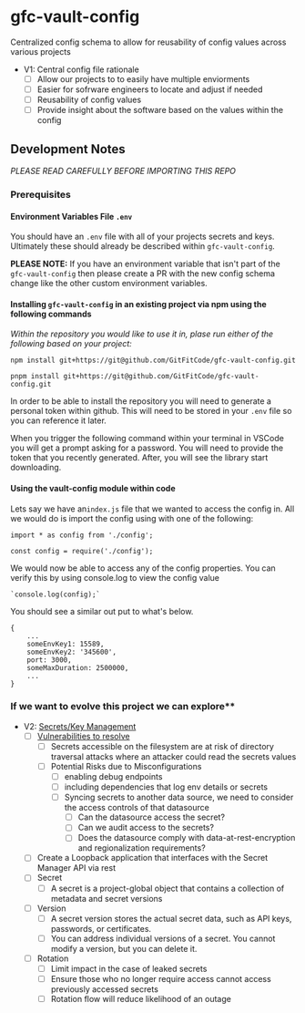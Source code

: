 # gfc-vault-config

Centralized config schema to allow for reusability of config values across various projects

- V1: Central config file rationale
    - [ ]  Allow our projects to to easily have multiple enviorments
    - [ ]  Easier for sofrware engineers to locate and adjust if needed
    - [ ]  Reusability of config values
    - [ ]  Provide insight about the software based on the values within the config
    
## Development Notes

*PLEASE READ CAREFULLY BEFORE IMPORTING THIS REPO*

### Prerequisites 

#### Environment Variables File `.env`

You should have an `.env` file with all of your projects secrets and keys. Ultimately these should already be described within `gfc-vault-config`.

**PLEASE NOTE:** If you have an environment variable that isn't part of the `gfc-vault-config` then please create a PR with the new config schema change like the other custom environment variables. 

#### Installing `gfc-vault-config` in an existing project via npm using the following commands

*Within the repository you would like to use it in, plase run either of the following based on your project:*

 `npm install git+https://git@github.com/GitFitCode/gfc-vault-config.git`
 
 `pnpm install git+https://git@github.com/GitFitCode/gfc-vault-config.git`
 
In order to be able to install the repository you will need to generate a personal token within github. This will need to be stored in your `.env` file so you can reference it later.

When you trigger the following command within your terminal in VSCode you will get a prompt asking for a password. You will need to provide the token that you recently generated. After, you will see the library start downloading.


#### Using the vault-config module within code

Lets say we have an`index.js` file that we wanted to access the config in. All we would do is import the config using with one of the following:

  `import * as config from './config';`

  `const config = require('./config');`

We would now be able to access any of the config properties. You can verify this by using console.log to view the config value

    `console.log(config);`

You should see a similar out put to what's below.

    {
        ...
        someEnvKey1: 15589,
        someEnvKey2: '345600',
        port: 3000,
        someMaxDuration: 2500000,
        ...
    }

    
### If we want to evolve this project we can explore**

- V2: [Secrets/Key Management](https://cloud.google.com/secret-manager/docs/overview)
    - [ ]  [Vulnerabilities to resolve](https://cloud.google.com/secret-manager/docs/best-practices)
        - [ ]  Secrets accessible on the filesystem are at risk of directory traversal attacks where an attacker could read the secrets values
        - [ ]  Potential Risks due to Misconfigurations
            - [ ]  enabling debug endpoints
            - [ ]  including dependencies that log env details or secrets
            - [ ]  Syncing secrets to another data source, we need to consider the access controls of that datasource
                - [ ]  Can the datasource access the secret?
                - [ ]  Can we audit access to the secrets?
                - [ ]  Does the datasource comply with data-at-rest-encryption and regionalization requirements?
    - [ ]  Create a Loopback application that interfaces with the Secret Manager API via rest
    - [ ]  Secret
        - [ ]  A secret is a project-global object that contains a collection of metadata and secret versions
    - [ ]  Version
        - [ ]  A secret version stores the actual secret data, such as API keys, passwords, or certificates.
        - [ ]  You can address individual versions of a secret. You cannot modify a version, but you can delete it.
    - [ ]  Rotation
        - [ ]  Limit impact in the case of leaked secrets
        - [ ]  Ensure those who no longer require access cannot access previously accessed secrets
        - [ ]  Rotation flow will reduce likelihood of an outage
